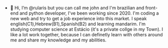 - 👋 Hi, I’m @rularis but you can call me john and I'm brazilian and front-end and python developer, I've been working since 2020. I'm coding a new web and try to get a job experience into this market.
I speak english(C1),Hebrew(B1),Spanish(B2) and learning mandarim.
I'm studying computer science at Estácio (it's a private collge in my Town).
I like a lot work together, because I can definetly learn with others around me and share my knowledge and my abilities.

